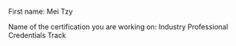 First name: Mei Tzy

Name of the certification you are working on: Industry Professional Credentials Track
